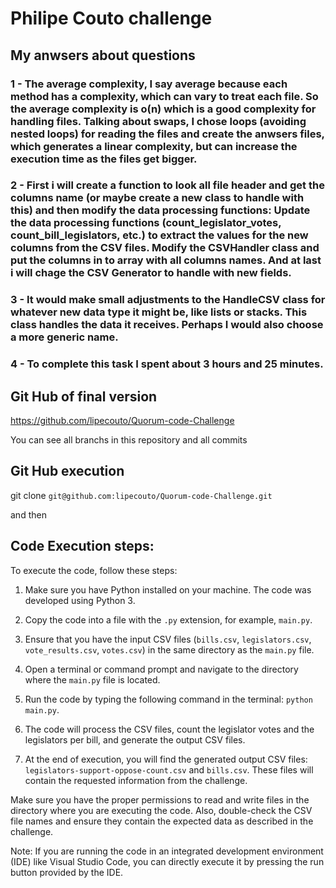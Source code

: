 # Philipe Couto challenge

## My anwsers about questions
### 1 - The average complexity, I say average because each method has a complexity, which can vary to treat each file. So the average complexity is o(n) which is a good complexity for handling files. Talking about swaps, I chose loops (avoiding nested loops) for reading the files and create the anwsers files, which generates a linear complexity, but can increase the execution time as the files get bigger.

### 2 - First i will create a function to look all file header and get the columns name (or maybe create a new class to handle with this) and then modify the data processing functions: Update the data processing functions (count_legislator_votes, count_bill_legislators, etc.) to extract the values for the new columns from the CSV files. Modify the CSVHandler class and put the columns in to array with all columns names. And at last i will chage the CSV Generator to handle with new fields.

### 3 - It would make small adjustments to the HandleCSV class for whatever new data type it might be, like lists or stacks. This class handles the data it receives. Perhaps I would also choose a more generic name.

### 4 - To complete this task I spent about 3 hours and 25 minutes.

## Git Hub of final version 
  https://github.com/lipecouto/Quorum-code-Challenge

You can see all branchs in this repository and all commits

## Git Hub execution

git clone `git@github.com:lipecouto/Quorum-code-Challenge.git`


and then

## Code Execution steps:

To execute the code, follow these steps:

1. Make sure you have Python installed on your machine. The code was developed using Python 3.

2. Copy the code into a file with the `.py` extension, for example, `main.py`.

3. Ensure that you have the input CSV files (`bills.csv`, `legislators.csv`, `vote_results.csv`, `votes.csv`) in the same directory as the `main.py` file.

4. Open a terminal or command prompt and navigate to the directory where the `main.py` file is located.

5. Run the code by typing the following command in the terminal: `python main.py`.

6. The code will process the CSV files, count the legislator votes and the legislators per bill, and generate the output CSV files.

7. At the end of execution, you will find the generated output CSV files: `legislators-support-oppose-count.csv` and `bills.csv`. These files will contain the requested information from the challenge.

Make sure you have the proper permissions to read and write files in the directory where you are executing the code. Also, double-check the CSV file names and ensure they contain the expected data as described in the challenge.

Note: If you are running the code in an integrated development environment (IDE) like Visual Studio Code, you can directly execute it by pressing the run button provided by the IDE.